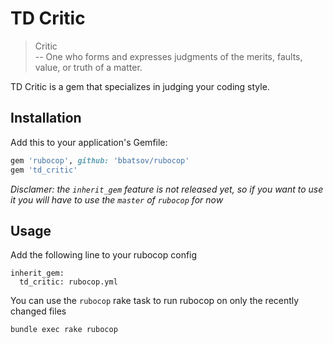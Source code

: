 # TD Critic

> Critic <br/>
> -- One who forms and expresses judgments of the merits, faults, value, or truth of a matter.

TD Critic is a gem that specializes in judging your coding style.

## Installation

Add this to your application's Gemfile:

```ruby
gem 'rubocop', github: 'bbatsov/rubocop'
gem 'td_critic'
```

*Disclamer: the `inherit_gem` feature is not released yet, so if you want to use it you will have to use the `master` of `rubocop` for now*

## Usage

Add the following line to your rubocop config

```
inherit_gem:
  td_critic: rubocop.yml
```

You can use the `rubocop` rake task to run rubocop on only the recently changed files

```
bundle exec rake rubocop
```
